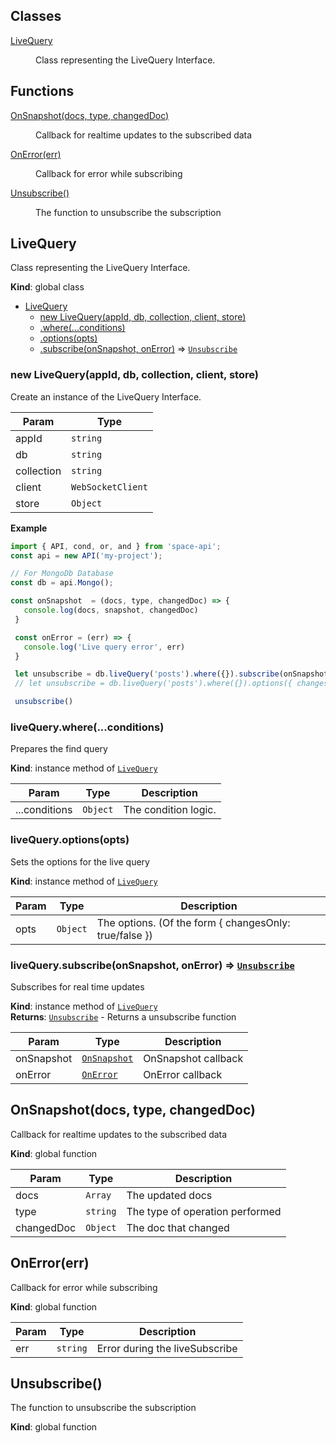 ## Classes

<dl>
<dt><a href="#LiveQuery">LiveQuery</a></dt>
<dd><p>Class representing the LiveQuery Interface.</p>
</dd>
</dl>

## Functions

<dl>
<dt><a href="#OnSnapshot">OnSnapshot(docs, type, changedDoc)</a></dt>
<dd><p>Callback for realtime updates to the subscribed data</p>
</dd>
<dt><a href="#OnError">OnError(err)</a></dt>
<dd><p>Callback for error while subscribing</p>
</dd>
<dt><a href="#Unsubscribe">Unsubscribe()</a></dt>
<dd><p>The function to unsubscribe the subscription</p>
</dd>
</dl>

<a name="LiveQuery"></a>

## LiveQuery
Class representing the LiveQuery Interface.

**Kind**: global class  

* [LiveQuery](#LiveQuery)
    * [new LiveQuery(appId, db, collection, client, store)](#new_LiveQuery_new)
    * [.where(...conditions)](#LiveQuery+where)
    * [.options(opts)](#LiveQuery+options)
    * [.subscribe(onSnapshot, onError)](#LiveQuery+subscribe) ⇒ [<code>Unsubscribe</code>](#Unsubscribe)

<a name="new_LiveQuery_new"></a>

### new LiveQuery(appId, db, collection, client, store)
Create an instance of the LiveQuery Interface.


| Param | Type |
| --- | --- |
| appId | <code>string</code> | 
| db | <code>string</code> | 
| collection | <code>string</code> | 
| client | <code>WebSocketClient</code> | 
| store | <code>Object</code> | 

**Example**  
```js
import { API, cond, or, and } from 'space-api';
const api = new API('my-project');

// For MongoDb Database
const db = api.Mongo();

const onSnapshot  = (docs, type, changedDoc) => {
   console.log(docs, snapshot, changedDoc)
 }

 const onError = (err) => {
   console.log('Live query error', err)
 }

 let unsubscribe = db.liveQuery('posts').where({}).subscribe(onSnapshot, onError) 
 // let unsubscribe = db.liveQuery('posts').where({}).options({ changesOnly: true }).subscribe(onSnapshot, onError) 

 unsubscribe()
```
<a name="LiveQuery+where"></a>

### liveQuery.where(...conditions)
Prepares the find query

**Kind**: instance method of [<code>LiveQuery</code>](#LiveQuery)  

| Param | Type | Description |
| --- | --- | --- |
| ...conditions | <code>Object</code> | The condition logic. |

<a name="LiveQuery+options"></a>

### liveQuery.options(opts)
Sets the options for the live query

**Kind**: instance method of [<code>LiveQuery</code>](#LiveQuery)  

| Param | Type | Description |
| --- | --- | --- |
| opts | <code>Object</code> | The options. (Of the form { changesOnly: true/false }) |

<a name="LiveQuery+subscribe"></a>

### liveQuery.subscribe(onSnapshot, onError) ⇒ [<code>Unsubscribe</code>](#Unsubscribe)
Subscribes for real time updates

**Kind**: instance method of [<code>LiveQuery</code>](#LiveQuery)  
**Returns**: [<code>Unsubscribe</code>](#Unsubscribe) - Returns a unsubscribe function  

| Param | Type | Description |
| --- | --- | --- |
| onSnapshot | [<code>OnSnapshot</code>](#OnSnapshot) | OnSnapshot callback |
| onError | [<code>OnError</code>](#OnError) | OnError callback |

<a name="OnSnapshot"></a>

## OnSnapshot(docs, type, changedDoc)
Callback for realtime updates to the subscribed data

**Kind**: global function  

| Param | Type | Description |
| --- | --- | --- |
| docs | <code>Array</code> | The updated docs |
| type | <code>string</code> | The type of operation performed |
| changedDoc | <code>Object</code> | The doc that changed |

<a name="OnError"></a>

## OnError(err)
Callback for error while subscribing

**Kind**: global function  

| Param | Type | Description |
| --- | --- | --- |
| err | <code>string</code> | Error during the liveSubscribe |

<a name="Unsubscribe"></a>

## Unsubscribe()
The function to unsubscribe the subscription

**Kind**: global function  
